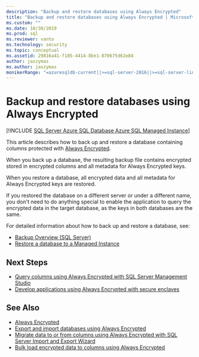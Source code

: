 ```yaml
---
description: "Backup and restore databases using Always Encrypted"
title: "Backup and restore databases using Always Encrypted | Microsoft Docs"
ms.custom: ""
ms.date: 10/30/2019
ms.prod: sql
ms.reviewer: vanto
ms.technology: security
ms.topic: conceptual
ms.assetid: 29816a41-f105-4414-8be1-070675d62e84
author: jaszymas
ms.author: jaszymas
monikerRange: "=azuresqldb-current||>=sql-server-2016||>=sql-server-linux-2017||=azuresqldb-mi-current"
---
```

# Backup and restore databases using Always Encrypted 
[!INCLUDE [SQL Server Azure SQL Database Azure SQL Managed Instance](../../../includes/applies-to-version/sql-asdb-asdbmi.md)]

This article describes how to back up and restore a database containing columns protected with [Always Encrypted](../../../relational-databases/security/encryption/always-encrypted-database-engine.md).

When you back up a database, the resulting backup file contains encrypted stored in encrypted columns and all metadata for Always Encrypted keys.

When you restore a database, all encrypted data and all metadata for Always Encrypted keys are restored. 

If you restored the database on a different server or under a different name, you don't need to do anything special to enable the application to query the encrypted data in the target database, as the keys in both databases are the same.

For detailed information about how to back up and restore a database, see:
- [Backup Overview (SQL Server)](../../backup-restore/backup-overview-sql-server.md)
- [Restore a database to a Managed Instance](/azure/sql-database/sql-database-managed-instance-get-started-restore)

## Next Steps
- [Query columns using Always Encrypted with SQL Server Management Studio](always-encrypted-query-columns-ssms.md)
- [Develop applications using Always Encrypted with secure enclaves](always-encrypted-enclaves-client-development.md) 

## See Also
- [Always Encrypted](../../../relational-databases/security/encryption/always-encrypted-database-engine.md)
- [Export and import databases using Always Encrypted](always-encrypted-migrate-using-bacpac.md)
- [Migrate data to or from columns using Always Encrypted with SQL Server Import and Export Wizard](always-encrypted-migrate-using-import-export-wizard.md)
- [Bulk load encrypted data to columns using Always Encrypted](migrate-sensitive-data-protected-by-always-encrypted.md)